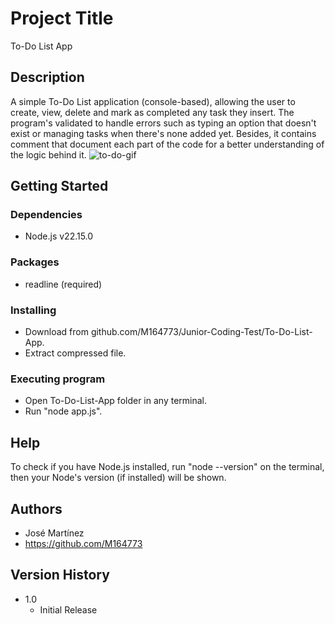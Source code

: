# Project Title

To-Do List App

## Description

A simple To-Do List application (console-based), allowing the user to create, view, delete and mark as completed any task they insert.
The program's validated to handle errors such as typing an option that doesn't exist or managing tasks when there's none added yet.
Besides, it contains comment that document each part of the code for a better understanding of the logic behind it.
![to-do-gif](https://github.com/user-attachments/assets/5ed0a03d-f9c4-4925-8408-1e933ee36c93)

## Getting Started

### Dependencies

* Node.js v22.15.0

### Packages

* readline (required)

### Installing

* Download from github.com/M164773/Junior-Coding-Test/To-Do-List-App.
* Extract compressed file.

### Executing program

* Open To-Do-List-App folder in any terminal.
* Run "node app.js".

## Help

To check if you have Node.js installed, run "node --version" on the terminal, then your Node's version (if installed) will be shown. 

## Authors

* José Martínez
* https://github.com/M164773

## Version History

* 1.0
    * Initial Release
